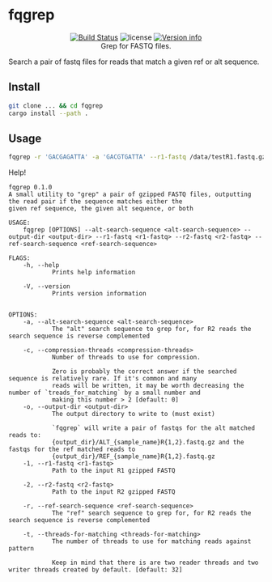 # fqgrep

<p align="center">
  <a href="https://github.com/fulcrumgenomics/fqgrep/actions?query=workflow%3ACheck"><img src="https://github.com/fulcrumgenomics/fqgrep/workflows/Check/badge.svg" alt="Build Status"></a>
  <img src="https://img.shields.io/crates/l/fqgrep.svg" alt="license">
  <a href="https://crates.io/crates/fqgrep"><img src="https://img.shields.io/crates/v/fqgrep.svg?colorB=319e8c" alt="Version info"></a><br>
  Grep for FASTQ files.
</p>

Search a pair of fastq files for reads that match a given ref or alt sequence.

## Install

```bash 
git clone ... && cd fqgrep
cargo install --path .
```

## Usage

```bash
fqgrep -r 'GACGAGATTA' -a 'GACGTGATTA' --r1-fastq /data/testR1.fastq.gz  --r2-fastq /data/testR2.fastq.gz -o ./test_out -t 28
```

Help!

```
fqgrep 0.1.0
A small utility to "grep" a pair of gzipped FASTQ files, outputting the read pair if the sequence matches either the
given ref sequence, the given alt sequence, or both

USAGE:
    fqgrep [OPTIONS] --alt-search-sequence <alt-search-sequence> --output-dir <output-dir> --r1-fastq <r1-fastq> --r2-fastq <r2-fastq> --ref-search-sequence <ref-search-sequence>

FLAGS:
    -h, --help       
            Prints help information

    -V, --version    
            Prints version information


OPTIONS:
    -a, --alt-search-sequence <alt-search-sequence>
            The "alt" search sequence to grep for, for R2 reads the search sequence is reverse complemented

    -c, --compression-threads <compression-threads>      
            Number of threads to use for compression.
            
            Zero is probably the correct answer if the searched sequence is relatively rare. If it's common and many
            reads will be written, it may be worth decreasing the number of `treads_for_matching` by a small number and
            making this number > 2 [default: 0]
    -o, --output-dir <output-dir>                        
            The output directory to write to (must exist)
            
            `fqgrep` will write a pair of fastqs for the alt matched reads to:
            {output_dir}/ALT_{sample_name}R{1,2}.fastq.gz and the fastqs for the ref matched reads to
            {output_dir}/REF_{sample_name}R{1,2}.fastq.gz
    -1, --r1-fastq <r1-fastq>                            
            Path to the input R1 gzipped FASTQ

    -2, --r2-fastq <r2-fastq>                            
            Path to the input R2 gzipped FASTQ

    -r, --ref-search-sequence <ref-search-sequence>
            The "ref" search sequence to grep for, for R2 reads the search sequence is reverse complemented

    -t, --threads-for-matching <threads-for-matching>
            The number of threads to use for matching reads against pattern
            
            Keep in mind that there is are two reader threads and two writer threads created by default. [default: 32]
```
